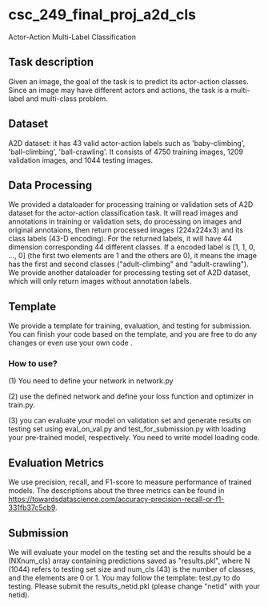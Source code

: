 # csc_249_final_proj_a2d_cls
Actor-Action Multi-Label Classification

## Task description
Given an image, the goal of the task is to predict its actor-action classes. Since an image may have different actors and actions, the task is a multi-label and multi-class problem.

## Dataset
A2D dataset: it has 43 valid actor-action labels such as 'baby-climbing',
        'ball-climbing',
        'ball-crawling'. It consists of 4750 training images, 1209 validation images, and 1044 testing images.  

## Data Processing
We provided a dataloader for processing training or validation sets of A2D dataset for the actor-action classification task. It will read images and annotations in training or validation sets, do processing on images and original annotaions, then return processed images (224x224x3) and its class labels (43-D encoding). For the returned labels, it will have 44 dimension corresponding 44 different classes. If a encoded label is [1, 1, 0, ..., 0] (the first two elements are 1 and the others are 0), it means the image has the first and second classes ("adult-climbing" and "adult-crawling"). 
We provide another dataloader for processing testing set of A2D dataset, which will only return images without annotation labels. 

## Template
We provide a template for training, evaluation, and testing for submission. You can finish your code based on the template, and you are free to do any changes or even use your own code . 

### How to use? 
(1) You need to define your network in network.py

(2) use the defined network and define your loss function and optimizer in train.py.

(3) you can evaluate your model on validation set and generate results on testing set using eval_on_val.py and test_for_submission.py with loading your pre-trained model, respectively. You need to write model loading code.

## Evaluation Metrics
We use precision, recall, and F1-score to measure performance of trained models. The descriptions about the three metrics can be found in https://towardsdatascience.com/accuracy-precision-recall-or-f1-331fb37c5cb9.

## Submission 
We will evaluate your model on the testing set and the results should be a (NXnum_cls) array containing predictions saved as "results.pkl", where N (1044) refers to testing set size and num_cls (43) is the number of classes, and the elements are 0 or 1. You may follow the template: test.py to do testing. Please submit the results_netid.pkl (please change "netid" with your netid).
